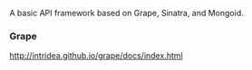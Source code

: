 A basic API framework based on Grape, Sinatra, and Mongoid.

### Grape
http://intridea.github.io/grape/docs/index.html
